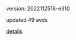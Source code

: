 version: 2022112518-e310

updated 49 avds

[details](https://github.com/0x74f917491bfa7ebfa379/ali_avd_db/blob/master/change_log/2022/11/25/18/e310.txt)